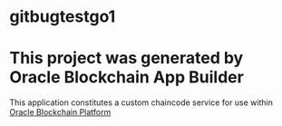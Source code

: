 # gitbugtestgo1

# This project was generated by Oracle Blockchain App Builder

This application constitutes a custom chaincode service for use within
[Oracle Blockchain Platform](https://www.oracle.com/cloud/blockchain/index.html)
